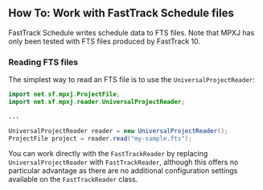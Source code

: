 ## How To: Work with FastTrack Schedule files
FastTrack Schedule writes schedule data to FTS files. Note that MPXJ has only been tested with FTS files produced by FastTrack 10.

### Reading FTS files
The simplest way to read an FTS file is to use the `UniversalProjectReader`:

```java
import net.sf.mpxj.ProjectFile;
import net.sf.mpxj.reader.UniversalProjectReader;

...

UniversalProjectReader reader = new UniversalProjectReader();
ProjectFile project = reader.read("my-sample.fts");
```

You can work directly with the `FastTrackReader` by replacing `UniversalProjectReader` with `FastTrackReader`, although this offers no particular advantage as there are no additional configuration settings available on the `FastTrackReader` class.
